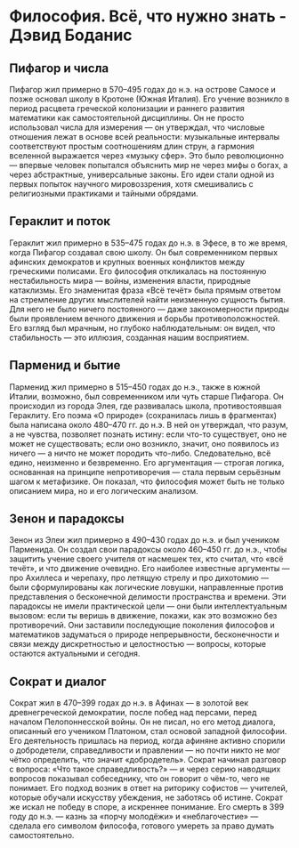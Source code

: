 # Философия. Всё, что нужно знать - Дэвид Боданис

## Пифагор и числа
Пифагор жил примерно в 570–495 годах до н.э. на острове Самосе и позже основал школу в Кротоне (Южная Италия). Его учение возникло в период расцвета греческой колонизации и раннего развития математики как самостоятельной дисциплины. Он не просто использовал числа для измерения — он утверждал, что числовые отношения лежат в основе всей реальности: музыкальные интервалы соответствуют простым соотношениям длин струн, а гармония вселенной выражается через «музыку сфер». Это было революционно — впервые человек попытался объяснить мир не через мифы о богах, а через абстрактные, универсальные законы. Его идеи стали одной из первых попыток научного мировоззрения, хотя смешивались с религиозными практиками и тайными обрядами.

## Гераклит и поток
Гераклит жил примерно в 535–475 годах до н.э. в Эфесе, в то же время, когда Пифагор создавал свою школу. Он был современником первых афинских демократов и крупных военных конфликтов между греческими полисами. Его философия откликалась на постоянную нестабильность мира — войны, изменения власти, природные катаклизмы. Его знаменитая фраза «Всё течёт» была прямым ответом на стремление других мыслителей найти неизменную сущность бытия. Для него не было ничего постоянного — даже закономерности природы были проявлением вечного движения и борьбы противоположностей. Его взгляд был мрачным, но глубоко наблюдательным: он видел, что стабильность — это иллюзия, созданная нашим восприятием.
## Парменид и бытие
Парменид жил примерно в 515–450 годах до н.э., также в южной Италии, возможно, был современником или чуть старше Пифагора. Он происходил из города Элея, где развивалась школа, противостоявшая Гераклиту. Его поэма «О природе» (сохранилась лишь в фрагментах) была написана около 480–470 гг. до н.э. В ней он утверждал, что разум, а не чувства, позволяет познать истину: если что-то существует, оно не может не существовать; если оно возникло, значит, оно появилось из ничего — а ничто не может породить что-либо. Следовательно, всё едино, неизменно и безвременно. Его аргументация — строгая логика, основанная на принципе непротиворечия — стала первым серьёзным шагом к метафизике. Он показал, что философия может быть не только описанием мира, но и его логическим анализом.
## Зенон и парадоксы
Зенон из Элеи жил примерно в 490–430 годах до н.э. и был учеником Парменида. Он создал свои парадоксы около 460–450 гг. до н.э., чтобы защитить учение своего учителя от насмешек тех, кто считал, что «всё течёт», и что движение очевидно. Его наиболее известные аргументы — про Ахиллеса и черепаху, про летящую стрелу и про дихотомию — были сформулированы как логические ловушки, направленные против представления о бесконечной делимости пространства и времени. Эти парадоксы не имели практической цели — они были интеллектуальным вызовом: если ты веришь в движение, покажи, как это возможно без противоречий. Они заставили последующие поколения философов и математиков задуматься о природе непрерывности, бесконечности и связи между дискретностью и целостностью — вопросы, которые остаются актуальными и сегодня.
## Сократ и диалог
Сократ жил в 470–399 годах до н.э. в Афинах — в золотой век древнегреческой демократии, после побед над персами, перед началом Пелопоннесской войны. Он не писал, но его метод диалога, описанный его учеником Платоном, стал основой западной философии. Его деятельность пришлась на период, когда афиняне активно спорили о добродетели, справедливости и правлении — но почти никто не мог чётко определить, что значит «добродетель». Сократ начинал разговор с вопроса: «Что такое справедливость?» — и через серию наводящих вопросов показывал собеседнику, что он говорит о чём-то, чего не понимает. Его подход возник в ответ на риторику софистов — учителей, которые обучали искусству убеждения, не заботясь об истине. Сократ же искал не победу в споре, а искреннее понимание. Его смерть в 399 году до н.э. — казнь за «порчу молодёжи» и «неблагочестие» — сделала его символом философа, готового умереть за право думать самостоятельно.